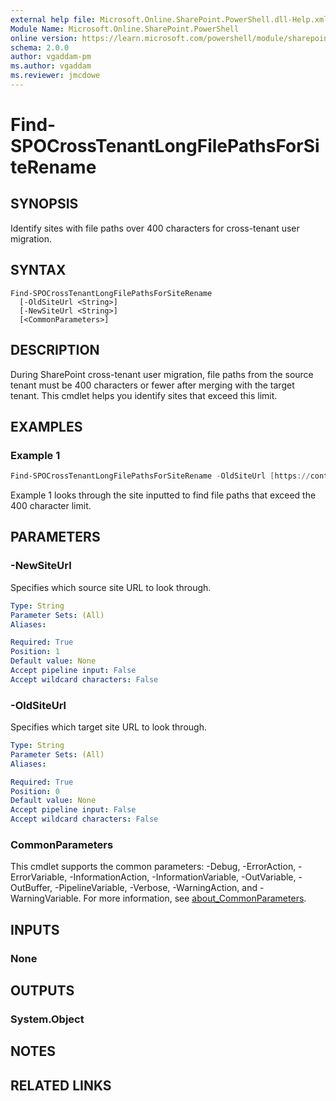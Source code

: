 ```yaml
---
external help file: Microsoft.Online.SharePoint.PowerShell.dll-Help.xml
Module Name: Microsoft.Online.SharePoint.PowerShell
online version: https://learn.microsoft.com/powershell/module/sharepoint-online/find-spocrosstenantlongfilepathsforsiterename
schema: 2.0.0
author: vgaddam-pm
ms.author: vgaddam
ms.reviewer: jmcdowe
---
```


# Find-SPOCrossTenantLongFilePathsForSiteRename

## SYNOPSIS

Identify sites with file paths over 400 characters for cross-tenant user migration.

## SYNTAX

```
Find-SPOCrossTenantLongFilePathsForSiteRename
  [-OldSiteUrl <String>]
  [-NewSiteUrl <String>]
  [<CommonParameters>]
```

## DESCRIPTION
During SharePoint cross-tenant user migration, file paths from the source tenant must be 400 characters or fewer after merging with the target tenant. This cmdlet helps you identify sites that exceed this limit.

## EXAMPLES

### Example 1
```powershell
Find-SPOCrossTenantLongFilePathsForSiteRename -OldSiteUrl [https://contoso.sharepoint.com/sites/site1](https://contoso.sharepoint.com/sites/site1) -NewSiteUrl [https://fabrikam.sharepoint.com/sites/site1](https://fabrikam.sharepoint.com/sites/site1)
```
Example 1 looks through the site inputted to find file paths that exceed the 400 character limit.

## PARAMETERS

### -NewSiteUrl
Specifies which source site URL to look through.

```yaml
Type: String
Parameter Sets: (All)
Aliases:

Required: True
Position: 1
Default value: None
Accept pipeline input: False
Accept wildcard characters: False
```

### -OldSiteUrl
Specifies which target site URL to look through.

```yaml
Type: String
Parameter Sets: (All)
Aliases:

Required: True
Position: 0
Default value: None
Accept pipeline input: False
Accept wildcard characters: False
```

### CommonParameters
This cmdlet supports the common parameters: -Debug, -ErrorAction, -ErrorVariable, -InformationAction, -InformationVariable, -OutVariable, -OutBuffer, -PipelineVariable, -Verbose, -WarningAction, and -WarningVariable. For more information, see [about_CommonParameters](http://go.microsoft.com/fwlink/?LinkID=113216).

## INPUTS

### None

## OUTPUTS

### System.Object
## NOTES

## RELATED LINKS
